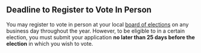 ## Deadline to Register to Vote In Person  

You may register to vote in person at your local [board of elections](http://www.elections.ny.gov/CountyBoards.html) on any business day throughout the year. However, to be eligible to in a certain election, you must submit your application **no later than 25 days before the election** in which you wish to vote.  

